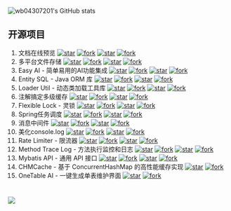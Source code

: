 ![wb04307201's GitHub stats](https://github-readme-stats.vercel.app/api?username=wb04307201)

## 开源项目
1. 文档在线预览 [![star](https://gitee.com/wb04307201/file-preview-spring-boot-starter/badge/star.svg?theme=dark)](https://gitee.com/wb04307201/file-preview-spring-boot-starter) [![fork](https://gitee.com/wb04307201/file-preview-spring-boot-starter/badge/fork.svg?theme=dark)](https://gitee.com/wb04307201/file-preview-spring-boot-starter) [![star](https://img.shields.io/github/stars/wb04307201/file-preview-spring-boot-starter)](https://github.com/wb04307201/file-preview-spring-boot-starter) [![fork](https://img.shields.io/github/forks/wb04307201/file-preview-spring-boot-starter)](https://github.com/wb04307201/file-preview-spring-boot-starter) 
2. 多平台文件存储 [![star](https://gitee.com/wb04307201/file-storage-spring-boot-starter/badge/star.svg?theme=dark)](https://gitee.com/wb04307201/file-storage-spring-boot-starter) [![fork](https://gitee.com/wb04307201/file-storage-spring-boot-starter/badge/fork.svg?theme=dark)](https://gitee.com/wb04307201/file-storage-spring-boot-starter) [![star](https://img.shields.io/github/stars/wb04307201/file-storage-spring-boot-starter)](https://github.com/wb04307201/file-storage-spring-boot-starter) [![fork](https://img.shields.io/github/forks/wb04307201/file-storage-spring-boot-starter)](https://github.com/wb04307201/file-storage-spring-boot-starter)
3. Easy AI - 简单易用的AI功能集成 [![star](https://gitee.com/wb04307201/easy-ai/badge/star.svg?theme=dark)](https://gitee.com/wb04307201/easy-ai) [![fork](https://gitee.com/wb04307201/easy-ai/badge/fork.svg?theme=dark)](https://gitee.com/wb04307201/easy-ai) [![star](https://img.shields.io/github/stars/wb04307201/easy-ai)](https://github.com/wb04307201/easy-ai) [![fork](https://img.shields.io/github/forks/wb04307201/easy-ai)](https://github.com/wb04307201/easy-ai)
4. Entity SQL - Java ORM 库 [![star](https://gitee.com/wb04307201/entity-sql/badge/star.svg?theme=dark)](https://gitee.com/wb04307201/entity-sql) [![fork](https://gitee.com/wb04307201/entity-sql/badge/fork.svg?theme=dark)](https://gitee.com/wb04307201/entity-sql) [![star](https://img.shields.io/github/stars/wb04307201/entity-sql)](https://github.com/wb04307201/entity-sql) [![fork](https://img.shields.io/github/forks/wb04307201/entity-sql)](https://github.com/wb04307201/entity-sql)
5. Loader Util - 动态类加载工具库 [![star](https://gitee.com/wb04307201/loader-util/badge/star.svg?theme=dark)](https://gitee.com/wb04307201/loader-util) [![fork](https://gitee.com/wb04307201/loader-util/badge/fork.svg?theme=dark)](https://gitee.com/wb04307201/loader-util) [![star](https://img.shields.io/github/stars/wb04307201/loader-util)](https://github.com/wb04307201/loader-util) [![fork](https://img.shields.io/github/forks/wb04307201/loader-util)](https://github.com/wb04307201/loader-util)
6. 注解搞定多级缓存 [![star](https://gitee.com/wb04307201/multi-level-cache-spring-boot-starter/badge/star.svg?theme=dark)](https://gitee.com/wb04307201/multi-level-cache-spring-boot-starter) [![fork](https://gitee.com/wb04307201/multi-level-cache-spring-boot-starter/badge/fork.svg?theme=dark)](https://gitee.com/wb04307201/multi-level-cache-spring-boot-starter) [![star](https://img.shields.io/github/stars/wb04307201/multi-level-cache-spring-boot-starter)](https://github.com/wb04307201/multi-level-cache-spring-boot-starter) [![fork](https://img.shields.io/github/forks/wb04307201/multi-level-cache-spring-boot-starter)](https://github.com/wb04307201/multi-level-cache-spring-boot-starter)
7. Flexible Lock - 灵锁 [![star](https://gitee.com/wb04307201/flexible-lock/badge/star.svg?theme=dark)](https://gitee.com/wb04307201/flexible-lock) [![fork](https://gitee.com/wb04307201/flexible-lock/badge/fork.svg?theme=dark)](https://gitee.com/wb04307201/flexible-lock) [![star](https://img.shields.io/github/stars/wb04307201/flexible-lock)](https://github.com/wb04307201/flexible-lock) [![fork](https://img.shields.io/github/forks/wb04307201/flexible-lock)](https://github.com/wb04307201/flexible-lock)
8. Spring任务调度 [![star](https://gitee.com/wb04307201/dynamic-schedule-spring-boot-starter/badge/star.svg?theme=dark)](https://gitee.com/wb04307201/dynamic-schedule-spring-boot-starter) [![fork](https://gitee.com/wb04307201/dynamic-schedule-spring-boot-starter/badge/fork.svg?theme=dark)](https://gitee.com/wb04307201/dynamic-schedule-spring-boot-starter) [![star](https://img.shields.io/github/stars/wb04307201/dynamic-schedule-spring-boot-starter)](https://github.com/wb04307201/dynamic-schedule-spring-boot-starter) [![fork](https://img.shields.io/github/forks/wb04307201/dynamic-schedule-spring-boot-starter)](https://github.com/wb04307201/dynamic-schedule-spring-boot-starter)
9. 消息中间件 [![star](https://gitee.com/wb04307201/message-spring-boot-starter/badge/star.svg?theme=dark)](https://gitee.com/wb04307201/message-spring-boot-starter) [![fork](https://gitee.com/wb04307201/message-spring-boot-starter/badge/fork.svg?theme=dark)](https://gitee.com/wb04307201/message-spring-boot-starter) [![star](https://img.shields.io/github/stars/wb04307201/message-spring-boot-starter)](https://github.com/wb04307201/message-spring-boot-starter) [![fork](https://img.shields.io/github/forks/wb04307201/message-spring-boot-starter)](https://github.com/wb04307201/message-spring-boot-starter)
10. 美化console.log [![star](https://gitee.com/wb04307201/pretty-log/badge/star.svg?theme=dark)](https://gitee.com/wb04307201/pretty-log) [![fork](https://gitee.com/wb04307201/pretty-log/badge/fork.svg?theme=dark)](https://gitee.com/wb04307201/pretty-log) [![star](https://img.shields.io/github/stars/wb04307201/pretty-log)](https://github.com/wb04307201/pretty-log) [![fork](https://img.shields.io/github/forks/wb04307201/pretty-log)](https://github.com/wb04307201/pretty-log)
11. Rate Limiter - 限流器 [![star](https://gitee.com/wb04307201/rate-limiter/badge/star.svg?theme=dark)](https://gitee.com/wb04307201/rate-limiter) [![fork](https://gitee.com/wb04307201/rate-limiter/badge/fork.svg?theme=dark)](https://gitee.com/wb04307201/rate-limiter) [![star](https://img.shields.io/github/stars/wb04307201/rate-limiter)](https://github.com/wb04307201/rate-limiter) [![fork](https://img.shields.io/github/forks/wb04307201/rate-limiter)](https://github.com/wb04307201/rate-limiter)
12. Method Trace Log - 方法执行监控和日志 [![star](https://gitee.com/wb04307201/methodTraceLog/badge/star.svg?theme=dark)](https://gitee.com/wb04307201/methodTraceLog) [![fork](https://gitee.com/wb04307201/methodTraceLog/badge/fork.svg?theme=dark)](https://gitee.com/wb04307201/methodTraceLog) [![star](https://img.shields.io/github/stars/wb04307201/methodTraceLog)](https://github.com/wb04307201/methodTraceLog) [![fork](https://img.shields.io/github/forks/wb04307201/methodTraceLog)](https://github.com/wb04307201/methodTraceLog) 
13. Mybatis API - 通用 API 接口 [![star](https://gitee.com/wb04307201/mybatis-api/badge/star.svg?theme=dark)](https://gitee.com/wb04307201/mybatis-api) [![fork](https://gitee.com/wb04307201/mybatis-api/badge/fork.svg?theme=dark)](https://gitee.com/wb04307201/mybatis-api) [![star](https://img.shields.io/github/stars/wb04307201/mybatis-api)](https://github.com/wb04307201/mybatis-api) [![fork](https://img.shields.io/github/forks/wb04307201/mybatis-api)](https://github.com/wb04307201/mybatis-api)
14. CHMCache - 基于 ConcurrentHashMap 的高性能缓存实现 [![star](https://gitee.com/wb04307201/CHMCache/badge/star.svg?theme=dark)](https://gitee.com/wb04307201/CHMCache) [![fork](https://gitee.com/wb04307201/CHMCache/badge/fork.svg?theme=dark)](https://gitee.com/wb04307201/CHMCache)
15. OneTable AI - 一键生成单表维护界面 [![star](https://gitee.com/wb04307201/one-table-ai/badge/star.svg?theme=dark)](https://gitee.com/wb04307201/one-table-ai) [![fork](https://gitee.com/wb04307201/one-table-ai/badge/fork.svg?theme=dark)](https://gitee.com/wb04307201/one-table-ai)

<h1 align="left">
	<a href="/note/README.md">
		<img src="https://readme-typing-svg.herokuapp.com/?font=Fira+Code&lines=%E6%88%91%E7%9A%84%E7%AC%94%E8%AE%B0;%E7%AC%94%E8%AE%B0-java;%E7%AC%94%E8%AE%B0-%E8%AE%A1%E7%AE%97%E6%9C%BA%E5%9F%BA%E7%A1%80;%E7%AC%94%E8%AE%B0-%E6%95%B0%E6%8D%AE%E5%BA%93;%E7%AC%94%E8%AE%B0-%E7%B3%BB%E7%BB%9F%E8%AE%BE%E8%AE%A1;%E7%AC%94%E8%AE%B0-%E5%B7%A5%E5%85%B7;%E7%AC%94%E8%AE%B0-Spring;%E7%AC%94%E8%AE%B0-%E6%B5%81%E7%A8%8B%E5%BC%95%E6%93%8E;%E7%AC%94%E8%AE%B0-Mybatis;%E7%AC%94%E8%AE%B0-%E7%B3%BB%E7%BB%9F%E8%AE%BE%E8%AE%A1%E5%AE%9E%E4%BE%8B">
	</a>
</h1>
